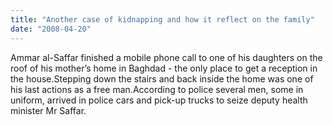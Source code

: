 ```yaml
---
title: "Another case of kidnapping and how it reflect on the family"
date: "2008-04-20"
---
```


Ammar al-Saffar finished a mobile phone call to one of his daughters on the roof of his mother’s home in Baghdad - the only place to get a reception in the house.Stepping down the stairs and back inside the home was one of his last actions as a free man.According to police several men, some in uniform, arrived in police cars and pick-up trucks to seize deputy health minister Mr Saffar.
